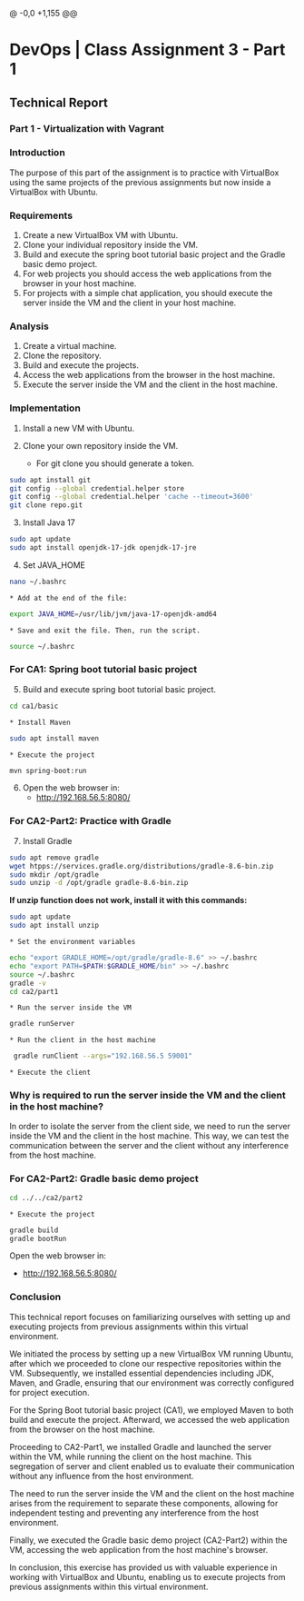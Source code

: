 @ -0,0 +1,155 @@
# DevOps | Class Assignment 3 - Part 1

## Technical Report

### Part 1 - Virtualization with Vagrant

### Introduction

The purpose of this part of the assignment is to practice with VirtualBox using the same projects of the previous assignments but now inside a VirtualBox with Ubuntu.

### Requirements
1. Create a new VirtualBox VM with Ubuntu.
2. Clone your individual repository inside the VM.
3. Build and execute the spring boot tutorial basic project and the Gradle basic demo project.
4. For web projects you should access the web applications from the browser in your host machine.
5. For projects with a simple chat application, you should execute the server inside the VM and the client in your host machine.

### Analysis
1. Create a virtual machine.
2. Clone the repository.
3. Build and execute the projects.
4. Access the web applications from the browser in the host machine.
5. Execute the server inside the VM and the client in the host machine.

### Implementation

1. Install a new VM with Ubuntu.

2. Clone your own repository inside the VM.
   * For git clone you should generate a token.

```bash
sudo apt install git
git config --global credential.helper store
git config --global credential.helper 'cache --timeout=3600'
git clone repo.git
```

3. Install Java 17

```bash
sudo apt update
sudo apt install openjdk-17-jdk openjdk-17-jre
```
4. Set JAVA_HOME

```bash
nano ~/.bashrc
```
    * Add at the end of the file:
```bash
export JAVA_HOME=/usr/lib/jvm/java-17-openjdk-amd64
```
    * Save and exit the file. Then, run the script.
```bash
source ~/.bashrc
```
### For CA1: Spring boot tutorial basic project

5. Build and execute spring boot tutorial basic project.

```bash
cd ca1/basic
````
    * Install Maven
```bash
sudo apt install maven
```
    * Execute the project
```bash
mvn spring-boot:run
```

6. Open the web browser in:
   * http://192.168.56.5:8080/

### For CA2-Part2: Practice with Gradle

7. Install Gradle


```bash
sudo apt remove gradle
wget htpps://services.gradle.org/distributions/gradle-8.6-bin.zip
sudo mkdir /opt/gradle
sudo unzip -d /opt/gradle gradle-8.6-bin.zip
```

**If unzip function does not work, install it with this commands:**

```bash
sudo apt update
sudo apt install unzip
```

    * Set the environment variables
```bash
echo "export GRADLE_HOME=/opt/gradle/gradle-8.6" >> ~/.bashrc
echo "export PATH=$PATH:$GRADLE_HOME/bin" >> ~/.bashrc
source ~/.bashrc
gradle -v
cd ca2/part1
```
    * Run the server inside the VM
```bash
gradle runServer
```
    * Run the client in the host machine

```bash
 gradle runClient --args="192.168.56.5 59001"
```
    * Execute the client


### Why is required to run the server inside the VM and the client in the host machine?

In order to isolate the server from the client side, we need to run the server inside the VM and the client in the host machine. This way, we can test the communication between the server and the client without any interference from the host machine.

### For CA2-Part2: Gradle basic demo project


```bash
cd ../../ca2/part2
```
    * Execute the project
```bash
gradle build
gradle bootRun
``` 

Open the web browser in:
* http://192.168.56.5:8080/

### Conclusion
This technical report focuses on familiarizing ourselves with setting up and executing projects from previous assignments within this virtual environment.

We initiated the process by setting up a new VirtualBox VM running Ubuntu, after which we proceeded to clone our respective repositories within the VM. Subsequently, we installed essential dependencies including JDK, Maven, and Gradle, ensuring that our environment was correctly configured for project execution.

For the Spring Boot tutorial basic project (CA1), we employed Maven to both build and execute the project. Afterward, we accessed the web application from the browser on the host machine.

Proceeding to CA2-Part1, we installed Gradle and launched the server within the VM, while running the client on the host machine. This segregation of server and client enabled us to evaluate their communication without any influence from the host environment.

The need to run the server inside the VM and the client on the host machine arises from the requirement to separate these components, allowing for independent testing and preventing any interference from the host environment.

Finally, we executed the Gradle basic demo project (CA2-Part2) within the VM, accessing the web application from the host machine's browser.

In conclusion, this exercise has provided us with valuable experience in working with VirtualBox and Ubuntu, enabling us to execute projects from previous assignments within this virtual environment.







